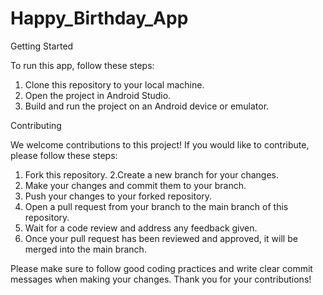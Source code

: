 # Happy_Birthday_App


Getting Started

To run this app, follow these steps:

1. Clone this repository to your local machine.
2. Open the project in Android Studio.
3. Build and run the project on an Android device or emulator.

Contributing

We welcome contributions to this project! If you would like to contribute, please follow these steps:

1. Fork this repository.
2.Create a new branch for your changes.
3. Make your changes and commit them to your branch.
4. Push your changes to your forked repository.
5. Open a pull request from your branch to the main branch of this repository.
6. Wait for a code review and address any feedback given.
7. Once your pull request has been reviewed and approved, it will be merged into the main branch.


Please make sure to follow good coding practices and write clear commit messages when making your changes. Thank you for your contributions!
